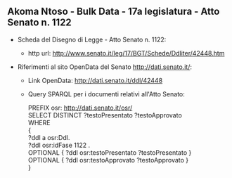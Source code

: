 ## Akoma Ntoso - Bulk Data - 17a legislatura - Atto Senato n. 1122 ##

* Scheda del Disegno di Legge - Atto Senato n. 1122:
	* http url: http://www.senato.it/leg/17/BGT/Schede/Ddliter/42448.htm

* Riferimenti al sito OpenData del Senato http://dati.senato.it/:
	* Link OpenData: http://dati.senato.it/ddl/42448
	* Query SPARQL per i documenti relativi all'Atto Senato:

        PREFIX osr: <http://dati.senato.it/osr/>  
		SELECT DISTINCT ?testoPresentato ?testoApprovato  
		WHERE  
		{  
		    ?ddl a osr:Ddl.  
		    ?ddl osr:idFase 1122 .  
		    OPTIONAL { ?ddl osr:testoPresentato ?testoPresentato }  
		    OPTIONAL { ?ddl osr:testoApprovato ?testoApprovato }  
		}
		